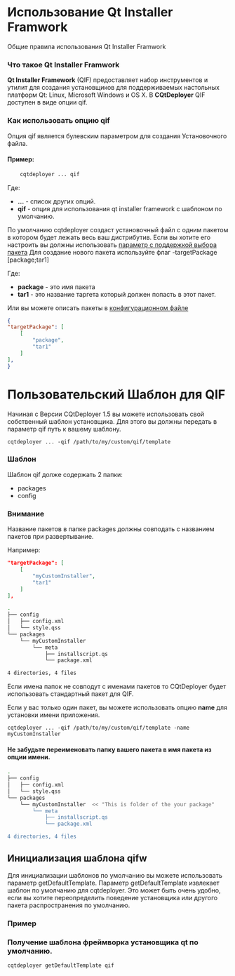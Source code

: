 # Использование Qt Installer Framwork

Общие правила использования Qt Installer Framwork

### Что такое Qt Installer Framwork

**Qt Installer Framework** (QIF) предоставляет набор инструментов и утилит для создания установщиков для поддерживаемых настольных платформ Qt: Linux, Microsoft Windows и OS X.
В **CQtDeployer** QIF доступен в виде опции qif.

### Как использовать опцию qif

Опция qif является булевским параметром для создания Установочного файла.

#### Пример:

``` bash
    cqtdeployer ... qif
```

Где:
* **...** - список других опций.
* **qif** - опция для использования qt installer framework с шаблоном по умолчанию.


По умолчанию cqtdeployer создаст установочный файл с одним пакетом в котором будет лежать весь ваш дистрибутив.
Если вы хотите его настроить вы должны использовать [параметр c поддержкой выбора пакета](Options.md)
Для создание нового пакета используйте флаг -targetPackage [package;tar1]


Где:

* **package** - это имя пакета
* **tar1** - это название таргета который должен попасть в этот пакет.

Или вы можете описать пакеты в [конфигурационном файле](DeployConfigFile.md)

```json
{
"targetPackage": [
    [
        "package",
        "tar1"
    ]
],
}
```

# Пользовательский Шаблон для QIF

Начиная с Версии CQtDeployer 1.5 вы можете использовать свой собственный шаблон установщика. Для этого вы должны передать в параметр qif путь к вашему шаблону.

```
cqtdeployer ... -qif /path/to/my/custom/qif/template
```

### Шаблон 

Шаблон qif долже содержать 2 папки:
* packages 
* config

### Внимание

Название пакетов в папке packages должны совподать с названием пакетов при развертывание.

Например:

```json
"targetPackage": [
    [
        "myCustomInstaller",
        "tar1"
    ]
],
```

```bash
.
├── config
│   ├── config.xml
│   └── style.qss
└── packages
    └── myCustomInstaller
        └── meta
            ├── installscript.qs
            └── package.xml

4 directories, 4 files

```

Если имена папок не совподут с именами пакетов то CQtDeployer будет использовать стандартный пакет для QIF.

Если у вас только один пакет, вы можете использовать опцию **name** для установки имени приложения.

```
cqtdeployer ... -qif /path/to/my/custom/qif/template -name myCustomInstaller
```

#### Не забудьте переименовать папку вашего пакета в имя пакета из опции имени.


```bash
.
├── config
│   ├── config.xml
│   └── style.qss
└── packages
    └── myCustomInstaller  << "This is folder of the your package"
        └── meta
            ├── installscript.qs
            └── package.xml

4 directories, 4 files

```


## Инициализация шаблона qifw

Для инициализации шаблонов по умолчанию вы можете использовать параметр getDefaultTemplate.
Параметр getDefaultTemplate извлекает шаблон по умолчанию для cqtdeployer. Это может быть очень удобно, если вы хотите переопределить поведение установщика или другого пакета распространения по умолчанию.

### Пример

### Получение шаблона фреймворка установщика qt по умолчанию.

```bash
cqtdeployer getDefaultTemplate qif
```
